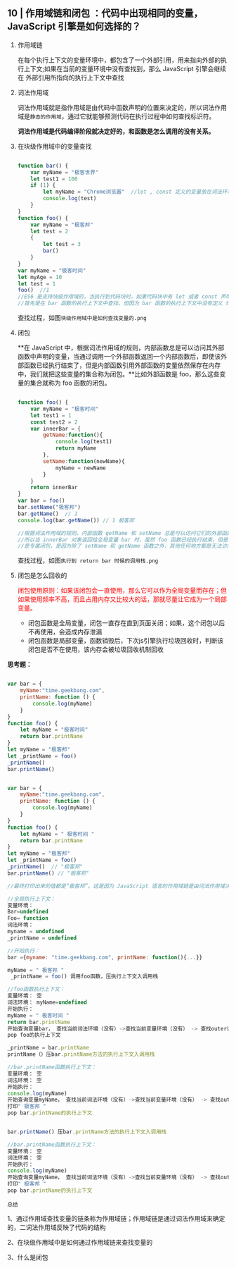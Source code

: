 ## 10 | 作用域链和闭包 ：代码中出现相同的变量，JavaScript 引擎是如何选择的？

1. 作用域链

   在每个执行上下文的变量环境中，都包含了一个外部引用，用来指向外部的执行上下文;如果在当前的变量环境中没有查找到，那么 JavaScript 引擎会继续在 外部引用所指向的执行上下文中查找

2. 词法作用域

   词法作用域就是指作用域是由代码中函数声明的位置来决定的，所以词法作用域是`静态的作用域`，通过它就能够预测代码在执行过程中如何查找标识符。

   **词法作用域是代码编译阶段就决定好的，和函数是怎么调用的没有关系。**

3. 在块级作用域中的变量查找

   ```javascript
   
   function bar() {
       var myName = "极客世界"
       let test1 = 100
       if (1) {
           let myName = "Chrome浏览器"  //let , const 定义的变量放在词法环境
           console.log(test)
       }
   }
   function foo() {
       var myName = "极客邦"
       let test = 2
       {
           let test = 3
           bar()
       }
   }
   var myName = "极客时间"
   let myAge = 10
   let test = 1
   foo()  //1
   //ES6 是支持块级作用域的，当执行到代码块时，如果代码块中有 let 或者 const 声明的变量，那么变量就会存放到该函数的词法环境中。
   //首先是在 bar 函数的执行上下文中查找，但因为 bar 函数的执行上下文中没有定义 test 变量，所以根据词法作用域的规则，下一步就在 bar 函数的外部作用域中查找，也就是全局作用域。
   ```

   查找过程，如图`块级作用域中是如何查找变量的.png`

4. 闭包

   **在 JavaScript 中，根据词法作用域的规则，内部函数总是可以访问其外部函数中声明的变量，当通过调用一个外部函数返回一个内部函数后，即使该外部函数已经执行结束了，但是内部函数引用外部函数的变量依然保存在内存中，我们就把这些变量的集合称为闭包。**比如外部函数是 foo，那么这些变量的集合就称为 foo 函数的闭包。

   ```javascript
   
   function foo() {
       var myName = "极客时间"
       let test1 = 1
       const test2 = 2
       var innerBar = {
           getName:function(){
               console.log(test1)
               return myName
           },
           setName:function(newName){
               myName = newName
           }
       }
       return innerBar
   }
   var bar = foo()
   bar.setName("极客邦")
   bar.getName()  // 1
   console.log(bar.getName()) // 1 极客邦
   
   //根据词法作用域的规则，内部函数 getName 和 setName 总是可以访问它们的外部函数 foo 中的变量
   //所以当 innerBar 对象返回给全局变量 bar 时，虽然 foo 函数已经执行结束，但是 getName 和 setName 函数依然可以使用 foo 函数中的变量 myName 和 test1。所以当 foo 函数执行完成之后，其整个调用栈的状态如下图所示：闭包的产生过程.png
   //是专属闭包，是因为除了 setName 和 getName 函数之外，其他任何地方都是无法访问该闭包的，我们就可以把这个背包称为 foo 函数的闭包。
   ```

   查找过程，如图`执行到 return bar 时候的调用栈.png`

5. 闭包是怎么回收的

   <font color="red">闭包使用原则：如果该闭包会一直使用，那么它可以作为全局变量而存在；但如果使用频率不高，而且占用内存又比较大的话，那就尽量让它成为一个局部变量。</font>

   - 闭包函数是全局变量，闭包一直存在直到页面关闭；如果，这个闭包以后不再使用，会造成内存泄漏
   - 闭包函数是局部变量，函数销毁后，下次js引擎执行垃圾回收时，判断该闭包是否不在使用，该内存会被垃圾回收机制回收

**思考题：**

```javascript

var bar = {
    myName:"time.geekbang.com",
    printName: function () {
        console.log(myName)
    }    
}
function foo() {
    let myName = "极客时间"
    return bar.printName
}
let myName = "极客邦"
let _printName = foo()
_printName()
bar.printName()


var bar = {
    myName:"time.geekbang.com",
    printName: function () {
        console.log(myName)
    }
}
function foo() {
    let myName = " 极客时间 "
    return bar.printName
}
let myName = "极客邦"
let _printName = foo()
_printName()  // "极客邦"
bar.printName() // "极客邦"

//最终打印出来的值都是“极客邦”。这是因为 JavaScript 语言的作用域链是由词法作用域决定的，而词法作用域是由代码结构来确定的。

//全局执行上下文：
变量环境：
Bar=undefined
Foo= function
词法环境：
myname = undefined
_printName = undefined

//开始执行：
bar ={myname: "time.geekbang.com", printName: function(){...}}

myName = " 极客邦 "
 _printName = foo() 调用foo函数，压执行上下文入调用栈

//foo函数执行上下文：
变量环境： 空
词法环境： myName=undefined
开始执行：
myName = " 极客时间 "
return bar.printName
开始查询变量bar， 查找当前词法环境（没有）->查找当前变量环境（没有） -> 查找outer词法环境（没有）-> 查找outer语法环境（找到了）并且返回找到的值
pop foo的执行上下文

_printName = bar.printName
printName（）压bar.printName方法的执行上下文入调用栈

//bar.printName函数执行上下文：
变量环境： 空
词法环境： 空
开始执行：
console.log(myName)
开始查询变量myName， 查找当前词法环境（没有）->查找当前变量环境（没有） -> 查找outer词法环境（找到了）
打印" 极客邦 "
pop bar.printName的执行上下文


bar.printName() 压bar.printName方法的执行上下文入调用栈

//bar.printName函数执行上下文：
变量环境： 空
词法环境： 空
开始执行：
console.log(myName)
开始查询变量myName， 查找当前词法环境（没有）->查找当前变量环境（没有） -> 查找outer词法环境（找到了）
打印" 极客邦 "
pop bar.printName的执行上下文
```

`总结`

1、通过作用域查找变量的链条称为作用域链；作用域链是通过词法作用域来确定的，二词法作用域反映了代码的结构

2、在块级作用域中是如何通过作用域链来查找变量的

3、什么是闭包
